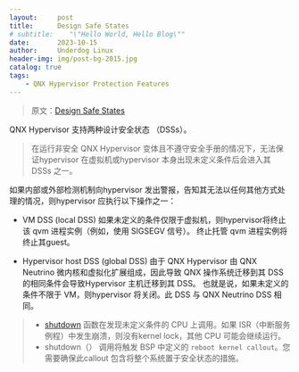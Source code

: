 ```yaml
---
layout:     post
title:      Design Safe States
# subtitle:    "\"Hello World, Hello Blog\""
date:       2023-10-15
author:     Underdog Linux
header-img: img/post-bg-2015.jpg
catalog: true
tags:
    - QNX Hypervisor Protection Features
---
```


> 原文：[Design Safe States](http://www.qnx.com/developers/docs/7.1/#com.qnx.doc.hypervisor.user/topic/qhs/dss.html)

QNX Hypervisor 支持两种设计安全状态 （DSSs）。

> 在运行非安全 QNX Hypervisor 变体且不遵守安全手册的情况下，无法保证hypervisor 在虚拟机或hypervisor 本身出现未定义条件后会进入其 DSSs 之一。

如果内部或外部检测机制向hypervisor 发出警报，告知其无法以任何其他方式处理的情况，则hypervisor 应执行以下操作之一：
- VM DSS (local DSS)
如果未定义的条件仅限于虚拟机，则hypervisor将终止该 qvm 进程实例（例如，使用 SIGSEGV 信号）。
终止托管 qvm 进程实例将终止其guest。

- Hypervisor host DSS (global DSS)
由于 QNX Hypervisor 由 QNX Neutrino 微内核和虚拟化扩展组成，因此导致 QNX 操作系统迁移到其 DSS 的相同条件会导致Hypervisor 主机迁移到其 DSS。
也就是说，如果未定义的条件不限于 VM，则hypervisor 将关闭。此 DSS 与 QNX Neutrino DSS 相同。

> - [shutdown](http://www.qnx.com/developers/docs/7.1/com.qnx.doc.neutrino.lib_ref/topic/s/shutdown.html) 函数在发现未定义条件的 CPU 上调用。如果 ISR（中断服务例程）中发生崩溃，则没有kernel lock，其他 CPU 可能会继续运行。
> - shutdown（） 调用将触发 BSP 中定义的 `reboot kernel callout`。您需要确保此callout 包含将整个系统置于安全状态的措施。
